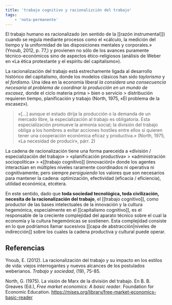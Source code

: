 ```yaml
---
title: 'trabajo cognitivo y racionalizción del trabajo'
tags:
    - 'nota-permanente'
---
```

El trabajo humano es racionalizado (en sentido de la [[razón instrumental]]) cuando se regula mediante procesos como el «cálculo, la medición del tiempo y la uniformidad de las disposiciones mentales y corporales.» (Ynoub, 2012, p. 77,) y provienen no sólo de los avances puramente técnico-económicos sino de aspectos ético-religiosos (análisis de Weber en «La ética protestante y el espíritu del capitalismo»).

La racionalización del trabajo está estrechamente ligada al desarrollo histórico del capitalismo, donde los modelos clásicos han sido *taylorismo* y el *fordismo*. Una idea en la economía liberal *la considera una consecuencia necesaria al problema de coordinar la producción en un mundo de escasez,* donde el ciclo materia prima > bien o servicio > distribución requieren tiempo, planificación y trabajo (North, 1975, «El problema de la escasez»).

>«[...] aunque el estado dirija la producción o la demanda de un mercado libre, la especialización al trabajo es obligatoria. Esta especialización promueve la armonía social; la división del trabajo obliga a los hombres a evitar acciones hostiles entre ellos si quieren tener una cooperación económica eficaz y productiva.» (North, 1975, «La necesidad de producir», párr. 2)

La cadena de racionalización tiene una forma pareceida a «división / especialización del trabajo» > «planificación productiva» > «administración sociopolítica» > «[[trabajo cognitivo]] (innovación)» donde los agentes interactúan en múltiples niveles raramente coordinados ni operativa ni cognitivamente; pero siempre *persiguiendo* los valores que son necesarios para mantener la cadena: optimización, efectividad (eficacia / eficiencia), utilidad económica, etcétera.

En este sentido, dado que **toda sociedad tecnológica, toda civilización, necesita de la racionalización del trabajo**, el [[trabajo cognitivo]], como productor de las bases intelectuales de la innovación y la cultura hegemónica, especialmente en el [[capitalismo cognitivo]], es el responsable de la creciente complejidad del aparato técnico sobre el cual la economía y la cultura hegemónicas se sostienen. Esta complejidad consiste en lo que podríamos llamar sucesivos [[capa de abstracción|niveles de indirección]] sobre los cuales la cadena productiva y cultural puede operar.

## Referencias

Ynoub, E. (2012). La racionalización del trabajo y su impacto en los estilos de vida: viejos interrogantes y nuevos alcances de los postulados weberianos. _Trabajo y sociedad_, (19), 75-85.

North, G. (1975). La visión de Marx de la división del trabajo. En B. B. Greaves (Ed.), _Free market economics: A basic reader_. Foundation for Economic Education. <https://mises.org/library/free-market-economics-basic-reader>
